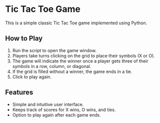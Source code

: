 # Tic Tac Toe Game

This is a simple classic Tic Tac Toe game implemented using Python.

## How to Play

1. Run the script to open the game window.
2. Players take turns clicking on the grid to place their symbols (X or O).
3. The game will indicate the winner once a player gets three of their symbols in a row, column, or diagonal.
4. If the grid is filled without a winner, the game ends in a tie.
5. Click to play again.

## Features

- Simple and intuitive user interface.
- Keeps track of scores for X wins, O wins, and ties.
- Option to play again after each game ends.
